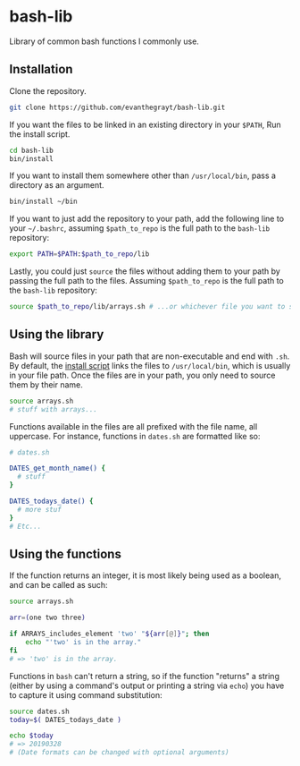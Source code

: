 # bash-lib
Library of common bash functions I commonly use.

## Installation
Clone the repository.
```sh
git clone https://github.com/evanthegrayt/bash-lib.git
```
If you want the files to be linked in an existing directory in your `$PATH`, Run
the install script.
```sh
cd bash-lib
bin/install
```
If you want to install them somewhere other than `/usr/local/bin`, pass a
directory as an argument.
```sh
bin/install ~/bin
```
If you want to just add the repository to your path, add the following line to
your `~/.bashrc`, assuming `$path_to_repo` is the full path to the `bash-lib`
repository:
```sh
export PATH=$PATH:$path_to_repo/lib
```
Lastly, you could just `source` the files without adding them to your path by
passing the full path to the files. Assuming `$path_to_repo` is the full path to
the `bash-lib` repository:
```sh
source $path_to_repo/lib/arrays.sh # ...or whichever file you want to source.
```

## Using the library
Bash will source files in your path that are non-executable and end with `.sh`.
By default, the [install script](bin/install) links the files to
`/usr/local/bin`, which is usually in your file path. Once the files are in your
path, you only need to source them by their name.
```sh
source arrays.sh
# stuff with arrays...
```
Functions available in the files are all prefixed with the file name, all
uppercase. For instance, functions in `dates.sh` are formatted like so:
```sh
# dates.sh

DATES_get_month_name() {
  # stuff
}

DATES_todays_date() {
  # more stuf
}
# Etc...
```

## Using the functions
If the function returns an integer, it is most likely being used as a boolean,
and can be called as such:
```sh
source arrays.sh

arr=(one two three)

if ARRAYS_includes_element 'two' "${arr[@]}"; then
    echo "'two' is in the array."
fi
# => 'two' is in the array.
```
Functions in `bash` can't return a string, so if the function "returns" a
string (either by using a command's output or printing a string via `echo`) you
have to capture it using command substitution:

```sh
source dates.sh
today=$( DATES_todays_date )

echo $today
# => 20190328
# (Date formats can be changed with optional arguments)
```

